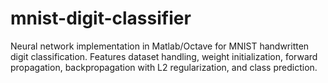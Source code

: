 # mnist-digit-classifier
Neural network implementation in Matlab/Octave for MNIST handwritten digit classification. Features dataset handling, weight initialization, forward propagation, backpropagation with L2 regularization, and class prediction.
